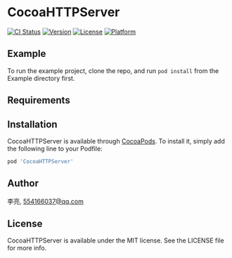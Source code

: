 # CocoaHTTPServer

[![CI Status](https://img.shields.io/travis/李亮/CocoaHTTPServer.svg?style=flat)](https://travis-ci.org/李亮/CocoaHTTPServer)
[![Version](https://img.shields.io/cocoapods/v/CocoaHTTPServer.svg?style=flat)](https://cocoapods.org/pods/CocoaHTTPServer)
[![License](https://img.shields.io/cocoapods/l/CocoaHTTPServer.svg?style=flat)](https://cocoapods.org/pods/CocoaHTTPServer)
[![Platform](https://img.shields.io/cocoapods/p/CocoaHTTPServer.svg?style=flat)](https://cocoapods.org/pods/CocoaHTTPServer)

## Example

To run the example project, clone the repo, and run `pod install` from the Example directory first.

## Requirements

## Installation

CocoaHTTPServer is available through [CocoaPods](https://cocoapods.org). To install
it, simply add the following line to your Podfile:

```ruby
pod 'CocoaHTTPServer'
```

## Author

李亮, 554166037@qq.com

## License

CocoaHTTPServer is available under the MIT license. See the LICENSE file for more info.
